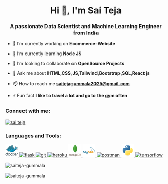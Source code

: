 <h1 align="center">Hi 👋, I'm Sai Teja</h1>
<h3 align="center">A passionate Data Scientist and Machine Learning Engineer from India</h3>

- 🔭 I’m currently working on **Ecommerce-Website**

- 🌱 I’m currently learning **Node JS**

- 👯 I’m looking to collaborate on **OpenSource Projects**

- 💬 Ask me about **HTML,CSS,JS,Tailwind,Bootstrap,SQL,React js**

- 📫 How to reach me **saitejagummala2025@gmail.com**

- ⚡ Fun fact **I like to travel a lot and go to the gym often**

<h3 align="left">Connect with me:</h3>
<p align="left">
<a href="https://www.linkedin.com/in/saiteja-datascientist/h" target="blank"><img align="center" src="https://raw.githubusercontent.com/rahuldkjain/github-profile-readme-generator/master/src/images/icons/Social/linked-in-alt.svg" alt="sai teja" height="30" width="40" /></a>

<h3 align="left">Languages and Tools:</h3>
<a href="https://www.docker.com/" target="_blank"> <img src="https://raw.githubusercontent.com/devicons/devicon/master/icons/docker/docker-original-wordmark.svg" alt="docker" width="40" height="40"/> </a> <a href="https://flask.palletsprojects.com/" target="_blank"> <img src="https://www.vectorlogo.zone/logos/pocoo_flask/pocoo_flask-icon.svg" alt="flask" width="40" height="40"/> </a> <a href="https://git-scm.com/" target="_blank"> <img src="https://www.vectorlogo.zone/logos/git-scm/git-scm-icon.svg" alt="git" width="40" height="40"/> </a> <a href="https://heroku.com" target="_blank"> <img src="https://www.vectorlogo.zone/logos/heroku/heroku-icon.svg" alt="heroku" width="40" height="40"/> </a> <a href="https://www.mongodb.com/" target="_blank"> <img src="https://raw.githubusercontent.com/devicons/devicon/master/icons/mongodb/mongodb-original-wordmark.svg" alt="mongodb" width="40" height="40"/> </a> <a href="https://www.mysql.com/" target="_blank"> <img src="https://raw.githubusercontent.com/devicons/devicon/master/icons/mysql/mysql-original-wordmark.svg" alt="mysql" width="40" height="40"/> </a> <a href="https://postman.com" target="_blank"> <img src="https://www.vectorlogo.zone/logos/getpostman/getpostman-icon.svg" alt="postman" width="40" height="40"/> </a> <a href="https://www.python.org" target="_blank"> <img src="https://raw.githubusercontent.com/devicons/devicon/master/icons/python/python-original.svg" alt="python" width="40" height="40"/> </a> <a href="https://www.tensorflow.org" target="_blank"> <img src="https://www.vectorlogo.zone/logos/tensorflow/tensorflow-icon.svg" alt="tensorflow" width="40" height="40"/> </a> </p>

<p><img align="center" src="https://github-readme-stats.vercel.app/api/top-langs?username=saiteja-gummala&show_icons=true&locale=en&layout=compact" alt="saiteja-gummala" /></p>

<p><img align="center" src="https://github-readme-streak-stats.herokuapp.com/?user=saiteja-gummala&" alt="saiteja-gummala" /></p>



